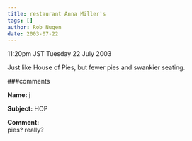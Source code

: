 ```yaml
---
title: restaurant Anna Miller's
tags: []
author: Rob Nugen
date: 2003-07-22
---
```


<p class=date>11:20pm JST Tuesday 22 July 2003</p>

<p>Just like House of Pies, but fewer pies and swankier seating.</p>

###comments

<p><b>Name:</b> j

<p><b>Subject:</b> HOP

<p><b>Comment:</b>
<br>pies? really? 

